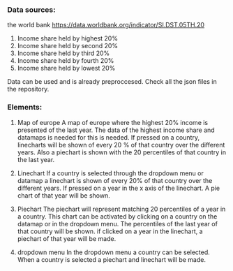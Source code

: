 ### Data sources:
the world bank https://data.worldbank.org/indicator/SI.DST.05TH.20
1. Income share held by highest 20% 
2. Income share held by second 20% 
3. Income share held by third 20% 
4. Income share held by fourth 20% 
5. Income share held by lowest 20%

Data can be used and is already preproccesed. Check all the json files in the repository.

### Elements:
1. Map of europe
A map of europe where the highest 20% income is presented of the last year. The data of the highest income share and datamaps is needed for this is needed. If pressed on a country, linecharts will be shown of every 20 % of that country over the different years. Also a piechart is shown with the 20 percentiles of that country in the last year.

2. Linechart
If a country is selected through the dropdown menu or datamap a linechart is shown of every 20% of that country over the different years.
If pressed on a year in the x axis of the linechart. A pie chart of that year will be shown.

3. Piechart
The piechart will represent matching 20 percentiles of a year in a country. This chart can be activated by clicking on a country on the datamap or in the dropdown menu. The percentiles of the last year of that country will be shown. if clicked on a year in the linechart, a piechart of that year will be made.

4. dropdown menu
In the dropdown menu a country can be selected. When a country is selected a piechart and linechart will be made.
